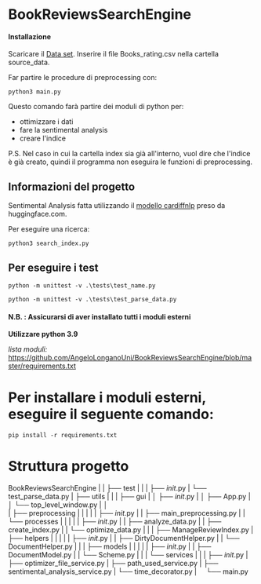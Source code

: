 # BookReviewsSearchEngine

#### Installazione
Scaricare il [Data set](https://www.kaggle.com/datasets/mohamedbakhet/amazon-books-reviews).
Inserire il file Books_rating.csv nella cartella source_data.

Far partire le procedure di preprocessing con:
    
    python3 main.py
Questo comando farà partire dei moduli di python per:
- ottimizzare i dati
- fare la sentimental analysis
- creare l'indice

P.S. Nel caso in cui la cartella index sia già all'interno, vuol dire che l'indice è già creato, quindi il programma non eseguira le funzioni di preprocessing.

## Informazioni del progetto

Sentimental Analysis fatta utilizzando il [modello cardiffnlp](https://huggingface.co/cardiffnlp/twitter-roberta-base-sentiment-latest) preso da huggingface.com.


Per eseguire una ricerca:

    python3 search_index.py

## Per eseguire i test

    python -m unittest -v .\tests\test_name.py
    
    python -m unittest -v .\tests\test_parse_data.py



#### N.B. : Assicurarsi di aver installato tutti i moduli esterni
__Utilizzare python 3.9__

_lista moduli:_
 https://github.com/AngeloLonganoUni/BookReviewsSearchEngine/blob/master/requirements.txt

# Per installare i moduli esterni, eseguire il seguente comando:

    pip install -r requirements.txt


# Struttura progetto

BookReviewsSearchEngine
    |
    |
    ├── test
    |   |
    |   ├── _init_.py
    |   └── test_parse_data.py
    |
    ├── utils
    |    |
    |    ├── gui
    |    │   ├── _init_.py
    |    │   ├── App.py
    |    │   └── top_level_window.py
    |    │   
    |    ├── preprocessing
    |    |   |
    |    |   ├── _init_.py
    |    |   ├── main_preprocessing.py
    |    |   └── processes
    |    |       |
    |    |       ├── _init_.py
    |    |       ├── analyze_data.py
    |    |       ├── create_index.py
    |    |       └── optimize_data.py
    |    |
    |    ├── ManageReviewIndex.py
    |    ├── helpers
    |    |   |
    |    |   ├── _init_.py
    |    |   ├── DirtyDocumentHelper.py
    |    |   └── DocumentHelper.py
    |    |
    |    ├── models
    |    |   |
    |    |   ├── _init_.py
    |    |   ├── DocumentModel.py
    |    |   └── Scheme.py
    |    |
    |    └── services
    |        |
    |        ├── _init_.py
    |        ├── optimizer_file_service.py
    |        ├── path_used_service.py
    |        ├── sentimental_analysis_service.py
    |        └── time_decorator.py
    |
    └── main.py 


